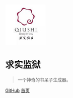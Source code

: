 
!['](/xiaohui.jpg)
# 求实监狱
> 一个神奇的书呆子生成器。


[GitHub](https://github.com/yichun822/webdemo)
[首页](/README.md)